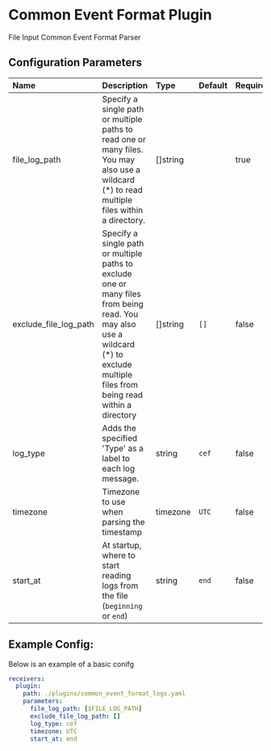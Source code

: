 # Common Event Format Plugin

File Input Common Event Format Parser

## Configuration Parameters

| Name | Description | Type | Default | Required | Values |
|:-- |:-- |:-- |:-- |:-- |:-- |
| file_log_path | Specify a single path or multiple paths to read one or many files. You may also use a wildcard (*) to read multiple files within a directory. | []string |  | true |  |
| exclude_file_log_path | Specify a single path or multiple paths to exclude one or many files from being read. You may also use a wildcard (*) to exclude multiple files from being read within a directory | []string | `[]` | false |  |
| log_type | Adds the specified 'Type' as a label to each log message. | string | `cef` | false |  |
| timezone | Timezone to use when parsing the timestamp | timezone | `UTC` | false |  |
| start_at | At startup, where to start reading logs from the file (`beginning` or `end`) | string | `end` | false | `beginning`, `end` |

## Example Config:

Below is an example of a basic conifg

```yaml
receivers:
  plugin:
    path: ./plugins/common_event_format_logs.yaml
    parameters:
      file_log_path: [$FILE_LOG_PATH]
      exclude_file_log_path: []
      log_type: cef
      timezone: UTC
      start_at: end
```
